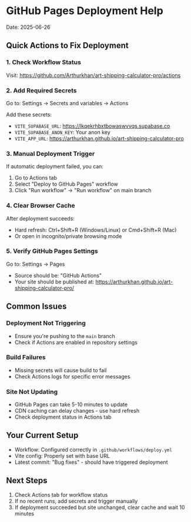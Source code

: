 # GitHub Pages Deployment Help
Date: 2025-06-26

## Quick Actions to Fix Deployment

### 1. Check Workflow Status
Visit: https://github.com/Arthurkhan/art-shipping-calculator-pro/actions

### 2. Add Required Secrets
Go to: Settings → Secrets and variables → Actions

Add these secrets:
- `VITE_SUPABASE_URL`: https://lkqekrhbxtbowaswvvqs.supabase.co
- `VITE_SUPABASE_ANON_KEY`: Your anon key
- `VITE_APP_URL`: https://arthurkhan.github.io/art-shipping-calculator-pro

### 3. Manual Deployment Trigger
If automatic deployment failed, you can:
1. Go to Actions tab
2. Select "Deploy to GitHub Pages" workflow
3. Click "Run workflow" → "Run workflow" on main branch

### 4. Clear Browser Cache
After deployment succeeds:
- Hard refresh: Ctrl+Shift+R (Windows/Linux) or Cmd+Shift+R (Mac)
- Or open in incognito/private browsing mode

### 5. Verify GitHub Pages Settings
Go to: Settings → Pages
- Source should be: "GitHub Actions"
- Your site should be published at: https://arthurkhan.github.io/art-shipping-calculator-pro/

## Common Issues

### Deployment Not Triggering
- Ensure you're pushing to the `main` branch
- Check if Actions are enabled in repository settings

### Build Failures
- Missing secrets will cause build to fail
- Check Actions logs for specific error messages

### Site Not Updating
- GitHub Pages can take 5-10 minutes to update
- CDN caching can delay changes - use hard refresh
- Check deployment status in Actions tab

## Your Current Setup
- Workflow: Configured correctly in `.github/workflows/deploy.yml`
- Vite config: Properly set with base URL
- Latest commit: "Bug fixes" - should have triggered deployment

## Next Steps
1. Check Actions tab for workflow status
2. If no recent runs, add secrets and trigger manually
3. If deployment succeeded but site unchanged, clear cache and wait 10 minutes
